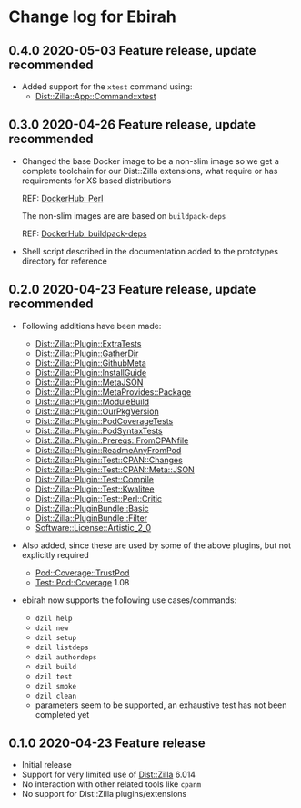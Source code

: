 # Change log for Ebirah

## 0.4.0 2020-05-03 Feature release, update recommended

- Added support for the `xtest` command using:
  - [Dist::Zilla::App::Command::xtest](https://metacpan.org/pod/Dist::Zilla::App::Command::xtest)

## 0.3.0 2020-04-26 Feature release, update recommended

- Changed the base Docker image to be a non-slim image so we get a complete toolchain for our Dist::Zilla extensions, what require or has requirements for XS based distributions

  REF: [DockerHub: Perl](https://hub.docker.com/_/perl)

  The non-slim images are are based on `buildpack-deps`

  REF: [DockerHub: buildpack-deps](https://hub.docker.com/_/buildpack-deps/)

- Shell script described in the documentation added to the prototypes directory for reference

## 0.2.0 2020-04-23 Feature release, update recommended

- Following additions have been made:
  - [Dist::Zilla::Plugin::ExtraTests](https://metacpan.org/pod/Dist::Zilla::Plugin::ExtraTests)
  - [Dist::Zilla::Plugin::GatherDir](https://metacpan.org/pod/Dist::Zilla::Plugin::GatherDir)
  - [Dist::Zilla::Plugin::GithubMeta](https://metacpan.org/pod/Dist::Zilla::Plugin::GithubMeta)
  - [Dist::Zilla::Plugin::InstallGuide](https://metacpan.org/pod/Dist::Zilla::Plugin::InstallGuide)
  - [Dist::Zilla::Plugin::MetaJSON](https://metacpan.org/pod/Dist::Zilla::Plugin::MetaJSON)
  - [Dist::Zilla::Plugin::MetaProvides::Package](https://metacpan.org/pod/Dist::Zilla::Plugin::MetaProvides::Package)
  - [Dist::Zilla::Plugin::ModuleBuild](https://metacpan.org/pod/Dist::Zilla::Plugin::ModuleBuild)
  - [Dist::Zilla::Plugin::OurPkgVersion](https://metacpan.org/pod/Dist::Zilla::Plugin::OurPkgVersion)
  - [Dist::Zilla::Plugin::PodCoverageTests](https://metacpan.org/pod/Dist::Zilla::Plugin::PodCoverageTests)
  - [Dist::Zilla::Plugin::PodSyntaxTests](https://metacpan.org/pod/Dist::Zilla::Plugin::PodSyntaxTests)
  - [Dist::Zilla::Plugin::Prereqs::FromCPANfile](https://metacpan.org/pod/Dist::Zilla::Plugin::Prereqs::FromCPANfile)
  - [Dist::Zilla::Plugin::ReadmeAnyFromPod](https://metacpan.org/pod/Dist::Zilla::Plugin::ReadmeAnyFromPod)
  - [Dist::Zilla::Plugin::Test::CPAN::Changes](https://metacpan.org/pod/Dist::Zilla::Plugin::Test::CPAN::Changes)
  - [Dist::Zilla::Plugin::Test::CPAN::Meta::JSON](https://metacpan.org/pod/Dist::Zilla::Plugin::Test::CPAN::Meta::JSON)
  - [Dist::Zilla::Plugin::Test::Compile](https://metacpan.org/pod/Dist::Zilla::Plugin::Test::Compile)
  - [Dist::Zilla::Plugin::Test::Kwalitee](https://metacpan.org/pod/Dist::Zilla::Plugin::Test::Kwalitee)
  - [Dist::Zilla::Plugin::Test::Perl::Critic](https://metacpan.org/pod/Dist::Zilla::Plugin::Test::Perl::Critic)
  - [Dist::Zilla::PluginBundle::Basic](https://metacpan.org/pod/Dist::Zilla::PluginBundle::Basic)
  - [Dist::Zilla::PluginBundle::Filter](https://metacpan.org/pod/Dist::Zilla::PluginBundle::Filter)
  - [Software::License::Artistic_2_0](https://metacpan.org/pod/Software::License::Artistic_2_0)

- Also added, since these are used by some of the above plugins, but not explicitly required
  - [Pod::Coverage::TrustPod](https://metacpan.org/pod/Pod::Coverage::TrustPod)
  - [Test::Pod::Coverage](https://metacpan.org/pod/Test::Pod::Coverage) 1.08

- ebirah now supports the following use cases/commands:
  - `dzil help`
  - `dzil new`
  - `dzil setup`
  - `dzil listdeps`
  - `dzil authordeps`
  - `dzil build`
  - `dzil test`
  - `dzil smoke`
  - `dzil clean`
  - parameters seem to be supported, an exhaustive test has not been completed yet

## 0.1.0 2020-04-23 Feature release

- Initial release
- Support for very limited use of [Dist::Zilla](https://metacpan.org/pod/Dist::Zilla) 6.014
- No interaction with other related tools like `cpanm`
- No support for Dist::Zilla plugins/extensions

